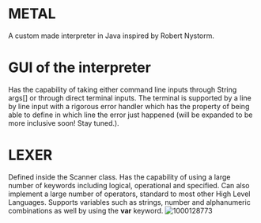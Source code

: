 # METAL
A custom made interpreter in Java inspired by Robert Nystorm.

# GUI of the interpreter

Has the capability of taking either command line inputs through String args[] or through direct terminal inputs. The terminal is supported by a line by line input with a rigorous error handler which has the property of being able to define in which line the error just happened (will be expanded to be more inclusive soon! Stay tuned.). 

# LEXER

Defined inside the Scanner class.
Has the capability of using a large number of keywords including logical, operational and specified. Can also implement a large number of operators, standard to most other High Level Languages. Supports variables such as strings, number and alphanumeric combinations as well by using the **var** keyword.
![1000128773](https://github.com/user-attachments/assets/7f0042ba-fb7c-4780-a6f9-08f48c47bee6)
